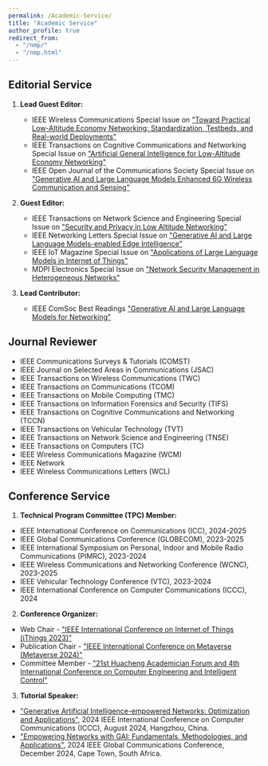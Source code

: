 ```yaml
---
permalink: /Academic-Service/
title: "Academic Service"
author_profile: true
redirect_from: 
  - "/nmp/"
  - "/nmp.html"
---
```

## Editorial Service
1. **Lead Guest Editor:**
   - IEEE Wireless Communications Special Issue on ["Toward Practical Low-Altitude Economy Networking: Standardization, Testbeds, and Real-world Deployments"](https://www.comsoc.org/publications/magazines/ieee-wireless-communications/cfp/toward-practical-low-altitude-economy)
   - IEEE Transactions on Cognitive Communications and Networking Special Issue on ["Artificial General Intelligence for Low-Altitude Economy Networking"](https://www.comsoc.org/publications/journals/ieee-tccn/cfp/artificial-general-intelligence-low-altitude-economy-networking)
   - IEEE Open Journal of the Communications Society Special Issue on ["Generative AI and Large Language Models Enhanced 6G Wireless Communication and Sensing"](https://www.comsoc.org/publications/journals/ieee-ojcoms/cfp/generative-ai-and-large-language-models-enhanced-6g-wireless)
    
2. **Guest Editor:**
   - IEEE Transactions on Network Science and Engineering Special Issue on ["Security and Privacy in Low Altitude Networking"](https://www.comsoc.org/publications/journals/ieee-tnse/cfp/security-and-privacy-low-altitude-networking)
   - IEEE Networking Letters Special Issue on ["Generative AI and Large Language Models-enabled Edge Intelligence"](https://www.comsoc.org/publications/journals/ieee-lnet/cfp/generative-ai-and-large-language-models-enabled-edge)
   - IEEE IoT Magazine Special Issue on ["Applications of Large Language Models in Internet of Things"](https://www.comsoc.org/publications/magazines/ieee-internet-things-magazine/cfp/applications-large-language-models)
   - MDPI Electronics Special Issue on ["Network Security Management in Heterogeneous Networks"](https://www.mdpi.com/journal/electronics/special_issues/IL4N9306O0)
     
3. **Lead Contributor:**
   - IEEE ComSoc Best Readings ["Generative AI and Large Language Models for Networking"](https://www.comsoc.org/publications/best-readings/generative-ai-and-large-language-models-networking)

## Journal Reviewer
* IEEE Communications Surveys & Tutorials (COMST)
* IEEE Journal on Selected Areas in Communications (JSAC)
* IEEE Transactions on Wireless Communications (TWC)
* IEEE Transactions on Communications (TCOM)
* IEEE Transactions on Mobile Computing (TMC)
* IEEE Transactions on Information Forensics and Security (TIFS)
* IEEE Transactions on Cognitive Communications and Networking (TCCN)
* IEEE Transactions on Vehicular Technology (TVT)
* IEEE Transactions on Network Science and Engineering (TNSE)
* IEEE Transactions on Computers (TC)
* IEEE Wireless Communications Magazine (WCM)
* IEEE Network
* IEEE Wireless Communications Letters (WCL)

## Conference Service
1. **Technical Program Committee (TPC) Member:**
  * IEEE International Conference on Communications (ICC), 2024-2025
  * IEEE Global Communications Conference (GLOBECOM), 2023-2025
  * IEEE International Symposium on Personal, Indoor and Mobile Radio Communications (PIMRC), 2023-2024
  * IEEE Wireless Communications and Networking Conference (WCNC), 2023-2025
  * IEEE Vehicular Technology Conference (VTC), 2023-2024
  * IEEE International Conference on Computer Communications (ICCC), 2024
2. **Conference Organizer:**
  * Web Chair - ["IEEE International Conference on Internet of Things (iThings 2023)"](http://ieee-cybermatics.org/2023/ithings/oc.php)
  * Publication Chair - ["IEEE International Conference on Metaverse (Metaverse 2024)"](https://www.ieee-smart-world.org/2024/metaverse/cmt.php)
  * Committee Member - ["21st Huacheng Academician Forum and 4th International Conference on Computer Engineering and Intelligent Control"](https://www.icceic.org/Committee)
3. **Tutorial Speaker:**
* ["Generative Artificial Intelligence-empowered Networks: Optimization and Applications"](https://iccc2024.ieee-iccc.org/program/tutorials-0), 2024 IEEE International Conference on Computer Communications (ICCC), August 2024, Hangzhou, China.
* ["Empowering Networks with GAI: Fundamentals, Methodologies, and Applications"](https://globecom2024.ieee-globecom.org/program/tutorials/thursday-morning-tutorials#TUT17), 2024 IEEE Global Communications Conference, December 2024, Cape Town, South Africa.

